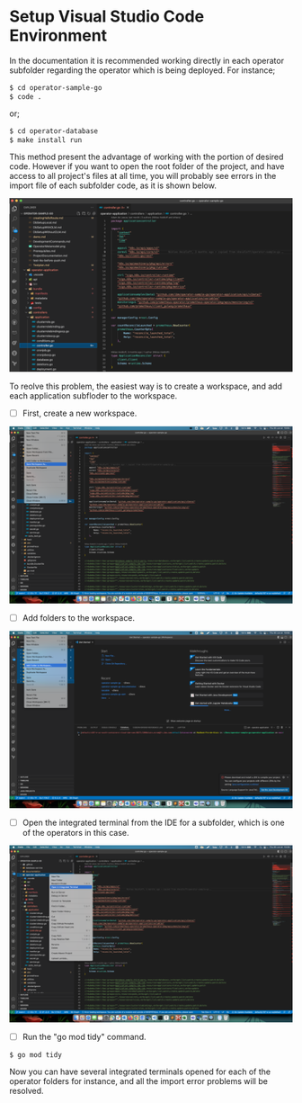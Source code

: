 # Setup Visual Studio Code Environment

In the documentation it is recommended working directly in each operator subfolder regarding the operator which is being deployed. For instance;

```shell
$ cd operator-sample-go
$ code .
```

or;

```shell
$ cd operator-database
$ make install run
```

This method present the advantage of working with the portion of desired code. However if you want to open the root folder of the project, and have access to all project's files at all time, you will probably see errors in the import file of each subfolder code, as it is shown below.

![go_import_errors](./images/go_import_errors.png)

To reolve this problem, the easiest way is to create a workspace, and add each application subfloder to the workspace.

- [ ] First, create a new workspace.


![buildworkspace](./images/buildworkspace.png)

- [ ] Add folders to the workspace.


![addfoldertoworkspace](./images/addfoldertoworkspace.png)

- [ ] Open the integrated terminal from the IDE for a subfolder, which is one of the operators in this case.


![open-integrated-terminal](./images/open-integrated-terminal.png)

- [ ] Run the "go mod tidy" command.


```shell
$ go mod tidy
```

Now you can have several integrated terminals opened for each of the operator folders for instance, and all the import error problems will be resolved.